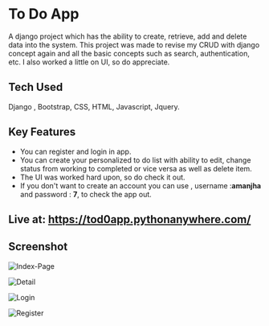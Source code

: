 # To Do App

A django project which has the ability to create, retrieve, add and delete data into the system. This project was made to revise my CRUD with django concept again and all the basic concepts such as search, authentication, etc. I also worked a little on UI, so do appreciate.

## Tech Used
Django , Bootstrap, CSS, HTML, Javascript, Jquery.

## Key Features
* You can register and login in app.
* You can create your personalized to do list with ability to edit, change status from working to completed or vice versa as well as delete item.
* The UI was worked hard upon, so do check it out.
* If you don't want to create an account you can use , username :**amanjha** and password : **7**, to check the app out.

## Live at: https://tod0app.pythonanywhere.com/


## Screenshot 

![Index-Page](https://github.com/amanjha8100/ToDoAppDjango/blob/main/relative/ss/Home.PNG?raw=true)

![Detail]()

![Login](/relative/ss/Login.PNG?raw=true "Home")

![Register](/relative/ss/Register.PNG?raw=true "Home")



